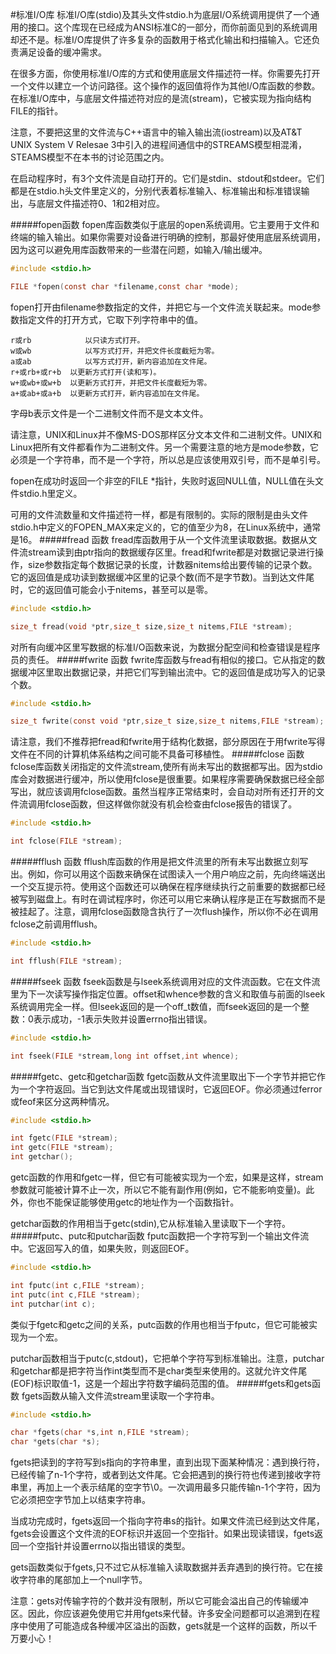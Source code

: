 #标准I/O库
标准I/O库(stdio)及其头文件stdio.h为底层I/O系统调用提供了一个通用的接口。这个库现在已经成为ANSI标准C的一部分，而你前面见到的系统调用却还不是。标准I/O库提供了许多复杂的函数用于格式化输出和扫描输入。它还负责满足设备的缓冲需求。

在很多方面，你使用标准I/O库的方式和使用底层文件描述符一样。你需要先打开一个文件以建立一个访问路径。这个操作的返回值将作为其他I/O库函数的参数。在标准I/O库中，与底层文件描述符对应的是流(stream)，它被实现为指向结构FILE的指针。

注意，不要把这里的文件流与C++语言中的输入输出流(iostream)以及AT&T UNIX System V Relesae 3中引入的进程间通信中的STREAMS模型相混淆，STEAMS模型不在本书的讨论范围之内。

在启动程序时，有3个文件流是自动打开的。它们是stdin、stdout和stdeer。它们都是在stdio.h头文件里定义的，分别代表着标准输入、标准输出和标准错误输出，与底层文件描述符0、1和2相对应。

#####fopen函数
fopen库函数类似于底层的open系统调用。它主要用于文件和终端的输入输出。如果你需要对设备进行明确的控制，那最好使用底层系统调用，因为这可以避免用库函数带来的一些潜在问题，如输入/输出缓冲。
```c
#include <stdio.h>

FILE *fopen(const char *filename,const char *mode);
```
fopen打开由filename参数指定的文件，并把它与一个文件流关联起来。mode参数指定文件的打开方式，它取下列字符串中的值。
```text
r或rb 			以只读方式打开。
w或wb 			以写方式打开，并把文件长度截短为零。
a或ab			以写方式打开，新内容追加在文件尾。
r+或rb+或r+b 	以更新方式打开(读和写)。
w+或wb+或w+b 	以更新方式打开，并把文件长度截短为零。
a+或ab+或a+b 	以更新方式打开，新内容追加在文件尾。
```
字母b表示文件是一个二进制文件而不是文本文件。

请注意，UNIX和Linux并不像MS-DOS那样区分文本文件和二进制文件。UNIX和Linux把所有文件都看作为二进制文件。另一个需要注意的地方是mode参数，它必须是一个字符串，而不是一个字符，所以总是应该使用双引号，而不是单引号。

fopen在成功时返回一个非空的FILE *指针，失败时返回NULL值，NULL值在头文件stdio.h里定义。

可用的文件流数量和文件描述符一样，都是有限制的。实际的限制是由头文件stdio.h中定义的FOPEN_MAX来定义的，它的值至少为8，在Linux系统中，通常是16。
#####fread 函数
fread库函数用于从一个文件流里读取数据。数据从文件流stream读到由ptr指向的数据缓存区里。fread和fwrite都是对数据记录进行操作，size参数指定每个数据记录的长度，计数器nitems给出要传输的记录个数。它的返回值是成功读到数据缓冲区里的记录个数(而不是字节数)。当到达文件尾时，它的返回值可能会小于nitems，甚至可以是零。
```c
#include <stdio.h>

size_t fread(void *ptr,size_t size,size_t nitems,FILE *stream);
```
对所有向缓冲区里写数据的标准I/O函数来说，为数据分配空间和检查错误是程序员的责任。
#####fwrite 函数
fwrite库函数与fread有相似的接口。它从指定的数据缓冲区里取出数据记录，并把它们写到输出流中。它的返回值是成功写入的记录个数。
```c
#include <stdio.h>

size_t fwrite(const void *ptr,size_t size,size_t nitems,FILE *stream);
```
请注意，我们不推荐把fread和fwrite用于结构化数据，部分原因在于用fwrite写得文件在不同的计算机体系结构之间可能不具备可移植性。
#####fclose 函数
fclose库函数关闭指定的文件流stream,使所有尚未写出的数据都写出。因为stdio库会对数据进行缓冲，所以使用fclose是很重要。如果程序需要确保数据已经全部写出，就应该调用fclose函数。虽然当程序正常结束时，会自动对所有还打开的文件流调用fclose函数，但这样做你就没有机会检查由fclose报告的错误了。
```c
#include <stdio.h>

int fclose(FILE *stream);
```
#####fflush 函数
fflush库函数的作用是把文件流里的所有未写出数据立刻写出。例如，你可以用这个函数来确保在试图读入一个用户响应之前，先向终端送出一个交互提示符。使用这个函数还可以确保在程序继续执行之前重要的数据都已经被写到磁盘上。有时在调试程序时，你还可以用它来确认程序是正在写数据而不是被挂起了。注意，调用fclose函数隐含执行了一次flush操作，所以你不必在调用fclose之前调用fflush。
```c
#include <stdio.h>

int fflush(FILE *stream);
```
#####fseek 函数
fseek函数是与lseek系统调用对应的文件流函数。它在文件流里为下一次读写操作指定位置。offset和whence参数的含义和取值与前面的lseek系统调用完全一样。但lseek返回的是一个off_t数值，而fseek返回的是一个整数：0表示成功，-1表示失败并设置errno指出错误。
```c
#include <stdio.h>

int fseek(FILE *stream,long int offset,int whence);
```
#####fgetc、getc和getchar函数
fgetc函数从文件流里取出下一个字节并把它作为一个字符返回。当它到达文件尾或出现错误时，它返回EOF。你必须通过ferror或feof来区分这两种情况。
```c
#include <stdio.h>

int fgetc(FILE *stream);
int getc(FILE *stream);
int getchar();
```
getc函数的作用和fgetc一样，但它有可能被实现为一个宏，如果是这样，stream参数就可能被计算不止一次，所以它不能有副作用(例如，它不能影响变量)。此外，你也不能保证能够使用getc的地址作为一个函数指针。

getchar函数的作用相当于getc(stdin),它从标准输入里读取下一个字符。
#####fputc、putc和putchar函数
fputc函数把一个字符写到一个输出文件流中。它返回写入的值，如果失败，则返回EOF。
```c
#include <stdio.h>

int fputc(int c,FILE *stream);
int putc(int c,FILE *stream);
int putchar(int c);
```
类似于fgetc和getc之间的关系，putc函数的作用也相当于fputc，但它可能被实现为一个宏。

putchar函数相当于putc(c,stdout)，它把单个字符写到标准输出。注意，putchar和getchar都是把字符当作int类型而不是char类型来使用的。这就允许文件尾(EOF)标识取值-1，这是一个超出字符数字编码范围的值。
#####fgets和gets函数
fgets函数从输入文件流stream里读取一个字符串。
```c
#include <stdio.h>

char *fgets(char *s,int n,FILE *stream);
char *gets(char *s);
```
fgets把读到的字符写到s指向的字符串里，直到出现下面某种情况：遇到换行符，已经传输了n-1个字符，或者到达文件尾。它会把遇到的换行符也传递到接收字符串里，再加上一个表示结尾的空字节\0。一次调用最多只能传输n-1个字符，因为它必须把空字节加上以结束字符串。

当成功完成时，fgets返回一个指向字符串s的指针。如果文件流已经到达文件尾，fgets会设置这个文件流的EOF标识并返回一个空指针。如果出现读错误，fgets返回一个空指针并设置errno以指出错误的类型。

gets函数类似于fgets,只不过它从标准输入读取数据并丢弃遇到的换行符。它在接收字符串的尾部加上一个null字节。

注意：gets对传输字符的个数并没有限制，所以它可能会溢出自己的传输缓冲区。因此，你应该避免使用它并用fgets来代替。许多安全问题都可以追溯到在程序中使用了可能造成各种缓冲区溢出的函数，gets就是一个这样的函数，所以千万要小心！
